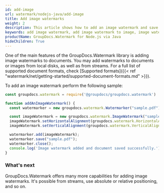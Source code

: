 ```yaml
---
id: add-image
url: watermark/nodejs-java/add-image
title: Add image watermarks
weight: 2
description: This article shows how to add an image watermark and save the resultant document. It is capable of adding watermarks to images or documents.
keywords: add image watermark, add image watermark to image, image watermark
productName: GroupDocs.Watermark for Node.js via Java
hideChildren: True
---
```

One of the main features of the GroupDocs.Watermark library is adding image watermarks to documents. You may add watermarks to documents or images from local disks, as well as from streams. For a full list of supported document formats, check [Supported formats]({{< ref "watermark/net/getting-started/supported-document-formats.md" >}}).

To add an image watermark perform the following sample:

```javascript
const groupdocs.watermark = require('@groupdocs/groupdocs.watermark')

function addAnImageWatermark() {
  const watermarker = new groupdocs.watermark.Watermarker("sample.pdf");

  const imageWatermark = new groupdocs.watermark.ImageWatermark("sample.png");
  imageWatermark.setHorizontalAlignment(groupdocs.watermark.HorizontalAlignment.Center);
  imageWatermark.setVerticalAlignment(groupdocs.watermark.VerticalAlignment.Center);

  watermarker.add(imageWatermark);
  watermarker.save("sample.pdf");
  watermarker.close();
  console.log('Image watermark added and document saved successfully.');
}
```

### What's next

GroupDocs.Watermark offers many more capabilities for adding image watermarks. It's possible  from streams, use absolute or relative positioning, and so on.
